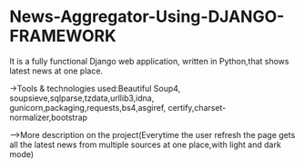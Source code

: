 # News-Aggregator-Using-DJANGO-FRAMEWORK
It is a fully functional Django web application, written in Python,that shows latest news at one place.

->Tools & technologies used:Beautiful Soup4, soupsieve,sqlparse,tzdata,urllib3,idna, gunicorn,packaging,requests,bs4,asgiref,
certify,charset-normalizer,bootstrap

–>More description on the project(Everytime the user refresh the page gets all the latest news from multiple sources
at one place,with light and dark mode)

